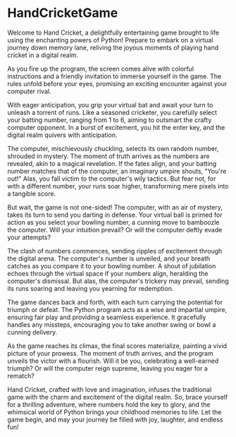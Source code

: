 # HandCricketGame

Welcome to Hand Cricket, a delightfully entertaining game brought to life using the enchanting powers of Python! Prepare to embark on a virtual journey down memory lane, reliving the joyous moments of playing hand cricket in a digital realm.
 
As you fire up the program, the screen comes alive with colorful instructions and a friendly invitation to immerse yourself in the game. The rules unfold before your eyes, promising an exciting encounter against your computer rival.

With eager anticipation, you grip your virtual bat and await your turn to unleash a torrent of runs. Like a seasoned cricketer, you carefully select your batting number, ranging from 1 to 6, aiming to outsmart the crafty computer opponent. In a burst of excitement, you hit the enter key, and the digital realm quivers with anticipation.
 
The computer, mischievously chuckling, selects its own random number, shrouded in mystery. The moment of truth arrives as the numbers are revealed, akin to a magical revelation. If the fates align, and your batting number matches that of the computer, an imaginary umpire shouts, "You're out!" Alas, you fall victim to the computer's wily tactics. But fear not, for with a different number, your runs soar higher, transforming mere pixels into a tangible score.
 
But wait, the game is not one-sided! The computer, with an air of mystery, takes its turn to send you darting in defense. Your virtual ball is primed for action as you select your bowling number, a cunning move to bamboozle the computer. Will your intuition prevail? Or will the computer deftly evade your attempts?

The clash of numbers commences, sending ripples of excitement through the digital arena. The computer's number is unveiled, and your breath catches as you compare it to your bowling number. A shout of jubilation echoes through the virtual space if your numbers align, heralding the computer's dismissal. But alas, the computer's trickery may prevail, sending its runs soaring and leaving you yearning for redemption.

The game dances back and forth, with each turn carrying the potential for triumph or defeat. The Python program acts as a wise and impartial umpire, ensuring fair play and providing a seamless experience. It gracefully handles any missteps, encouraging you to take another swing or bowl a cunning delivery.

As the game reaches its climax, the final scores materialize, painting a vivid picture of your prowess. The moment of truth arrives, and the program unveils the victor with a flourish. Will it be you, celebrating a well-earned triumph? Or will the computer reign supreme, leaving you eager for a rematch?

Hand Cricket, crafted with love and imagination, infuses the traditional game with the charm and excitement of the digital realm. So, brace yourself for a thrilling adventure, where numbers hold the key to glory, and the whimsical world of Python brings your childhood memories to life. Let the game begin, and may your journey be filled with joy, laughter, and endless fun!

